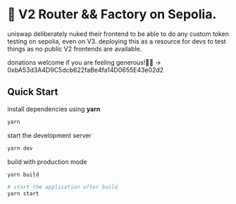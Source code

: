 # 🥞 V2 Router && Factory on Sepolia. 

uniswap deliberately nuked their frontend to be able to do any custom token testing on sepolia, even on V3. deploying this as a resource for devs to test things as no public V2 frontends are available. 

donations welcome if you are feeling generous!🙂🐸 -> 0xbA53d3A4D9C5dcb622faBe4fa14D0655E43e02d2

## Quick Start

install dependencies using **yarn**

```sh
yarn
```

start the development server
```sh
yarn dev
```

build with production mode
```sh
yarn build

# start the application after build
yarn start
```
